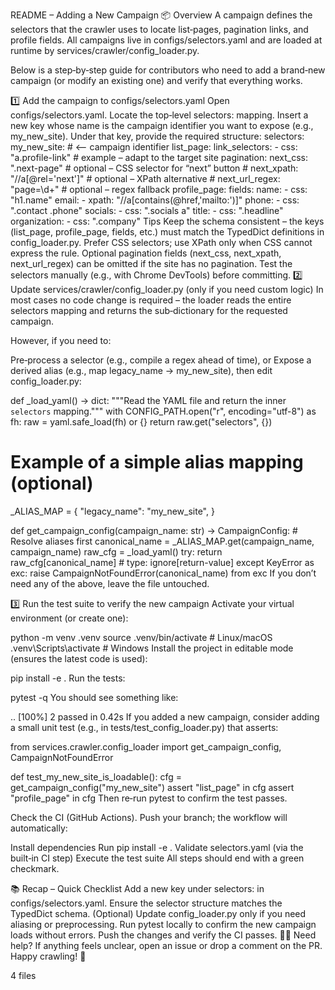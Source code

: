 README – Adding a New Campaign
📦 Overview
A campaign defines the selectors that the crawler uses to locate list‑pages, pagination links, and profile fields.
All campaigns live in configs/selectors.yaml and are loaded at runtime by services/crawler/config_loader.py.

Below is a step‑by‑step guide for contributors who need to add a brand‑new campaign (or modify an existing one) and verify that everything works.

1️⃣ Add the campaign to configs/selectors.yaml
Open configs/selectors.yaml.
Locate the top‑level selectors: mapping.
Insert a new key whose name is the campaign identifier you want to expose (e.g., my_new_site).
Under that key, provide the required structure:
selectors:
  my_new_site:                     # <-- campaign identifier
    list_page:
      link_selectors:
        - css: "a.profile-link"    # example – adapt to the target site
      pagination:
        next_css: ".next-page"     # optional – CSS selector for “next” button
        # next_xpath: "//a[@rel='next']"   # optional – XPath alternative
        # next_url_regex: "page=\\d+"     # optional – regex fallback
    profile_page:
      fields:
        name:
          - css: "h1.name"
        email:
          - xpath: "//a[contains(@href,'mailto:')]"
        phone:
          - css: ".contact .phone"
        socials:
          - css: ".socials a"
        title:
          - css: ".headline"
        organization:
          - css: ".company"
Tips
Keep the schema consistent – the keys (list_page, profile_page, fields, etc.) must match the TypedDict definitions in config_loader.py.
Prefer CSS selectors; use XPath only when CSS cannot express the rule.
Optional pagination fields (next_css, next_xpath, next_url_regex) can be omitted if the site has no pagination.
Test the selectors manually (e.g., with Chrome DevTools) before committing.
2️⃣ Update services/crawler/config_loader.py (only if you need custom logic)
In most cases no code change is required – the loader reads the entire selectors mapping and returns the sub‑dictionary for the requested campaign.

However, if you need to:

Pre‑process a selector (e.g., compile a regex ahead of time), or
Expose a derived alias (e.g., map legacy_name → my_new_site),
then edit config_loader.py:

def _load_yaml() -> dict:
    """Read the YAML file and return the inner ``selectors`` mapping."""
    with CONFIG_PATH.open("r", encoding="utf-8") as fh:
        raw = yaml.safe_load(fh) or {}
        return raw.get("selectors", {})

# Example of a simple alias mapping (optional)
_ALIAS_MAP = {
    "legacy_name": "my_new_site",
}

def get_campaign_config(campaign_name: str) -> CampaignConfig:
    # Resolve aliases first
    canonical_name = _ALIAS_MAP.get(campaign_name, campaign_name)
    raw_cfg = _load_yaml()
    try:
        return raw_cfg[canonical_name]  # type: ignore[return-value]
    except KeyError as exc:
        raise CampaignNotFoundError(canonical_name) from exc
If you don’t need any of the above, leave the file untouched.

3️⃣ Run the test suite to verify the new campaign
Activate your virtual environment (or create one):

python -m venv .venv
source .venv/bin/activate   # Linux/macOS
.venv\Scripts\activate      # Windows
Install the project in editable mode (ensures the latest code is used):

pip install -e .
Run the tests:

pytest -q
You should see something like:

..                                                                   [100%]
2 passed in 0.42s
If you added a new campaign, consider adding a small unit test (e.g., in tests/test_config_loader.py) that asserts:

from services.crawler.config_loader import get_campaign_config, CampaignNotFoundError

def test_my_new_site_is_loadable():
    cfg = get_campaign_config("my_new_site")
    assert "list_page" in cfg
    assert "profile_page" in cfg
Then re‑run pytest to confirm the test passes.

Check the CI (GitHub Actions).
Push your branch; the workflow will automatically:

Install dependencies
Run pip install -e .
Validate selectors.yaml (via the built‑in CI step)
Execute the test suite
All steps should end with a green checkmark.

📚 Recap – Quick Checklist
 Add a new key under selectors: in configs/selectors.yaml.
 Ensure the selector structure matches the TypedDict schema.
 (Optional) Update config_loader.py only if you need aliasing or preprocessing.
 Run pytest locally to confirm the new campaign loads without errors.
 Push the changes and verify the CI passes.
🙋‍♀️ Need help?
If anything feels unclear, open an issue or drop a comment on the PR.
Happy crawling! 🚀


4 files